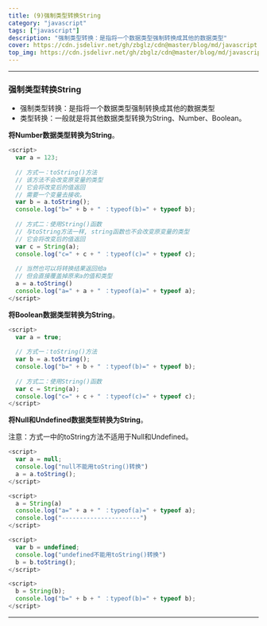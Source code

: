 ```yaml
---
title: (9)强制类型转换String
category: "javascript"
tags: ["javascript"]
description: "强制类型转换：是指将一个数据类型强制转换成其他的数据类型"
cover: https://cdn.jsdelivr.net/gh/zbglz/cdn@master/blog/md/javascript.svg
top_img: https://cdn.jsdelivr.net/gh/zbglz/cdn@master/blog/md/javascript.svg
---
```


***

### 强制类型转换String


* 强制类型转换：是指将一个数据类型强制转换成其他的数据类型
* 类型转换：一般就是将其他数据类型转换为String、Number、Boolean。


**将Number数据类型转换为String**。


```js js
<script>
  var a = 123;
  
  // 方式一：toString()方法
  // 该方法不会改变原变量的类型
  // 它会将改变后的值返回
  // 需要一个变量去接收。
  var b = a.toString();
  console.log("b=" + b + " ：typeof(b)=" + typeof b);
  
  // 方式二：使用String()函数
  // 与toString方法一样, string函数也不会改变原变量的类型
  // 它会将改变后的值返回
  var c = String(a);
  console.log("c=" + c + " ：typeof(c)=" + typeof c);
  
  // 当然也可以将转换结果返回给a
  // 但会直接覆盖掉原来a的值和类型
  a = a.toString()
  console.log("a=" + a + " ：typeof(a)=" + typeof a);
</script>
```


**将Boolean数据类型转换为String**。


```js js
<script>
  var a = true;
  
  // 方式一：toString()方法
  var b = a.toString();
  console.log("b=" + b + " ：typeof(b)=" + typeof b);
  
  // 方式二：使用String()函数
  var c = String(a);
  console.log("c=" + c + " ：typeof(c)=" + typeof c);
</script>
```


**将Null和Undefined数据类型转换为String**。

注意：方式一中的toString方法不适用于Null和Undefined。


```js js
<script>
  var a = null;
  console.log("null不能用toString()转换")
  a = a.toString();
</script>

<script>
  a = String(a)
  console.log("a=" + a + " ：typeof(a)=" + typeof a);
  console.log("----------------------")
</script>

<script>
  var b = undefined;
  console.log("undefined不能用toString()转换")
  b = b.toString();
</script>

<script>
  b = String(b);
  console.log("b=" + b + " ：typeof(b)=" + typeof b);
</script>
```


***